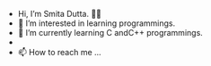 -  Hi, I’m Smita Dutta. 👋🙂
- 👀 I’m interested in learning programmings.
- 🌱 I’m currently learning C andC++ programmings.
-
- 📫 How to reach me ...

